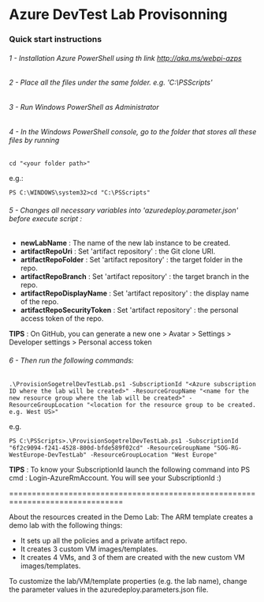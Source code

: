 # Azure DevTest Lab Provisonning

### Quick start instructions

###### 1 - Installation Azure PowerShell using th link http://aka.ms/webpi-azps
###### 2 - Place all the files under the same folder. e.g. 'C:\PSScripts\'
###### 3 - Run Windows PowerShell as Administrator
###### 4 - In the Windows PowerShell console, go to the folder that stores all these files by running

	cd "<your folder path>"

   e.g.:

	PS C:\WINDOWS\system32>cd "C:\PSScripts"

###### 5 - Changes all necessary variables into 'azuredeploy.parameter.json' before execute script :

* **newLabName** : The name of the new lab instance to be created.
* **artifactRepoUri** : Set 'artifact repository' : the Git clone URI.
* **artifactRepoFolder** : Set 'artifact repository' : the target folder in the repo.
* **artifactRepoBranch** : Set 'artifact repository' : the target branch in the repo.
* **artifactRepoDisplayName** : Set 'artifact repository' : the display name of the repo.
* **artifactRepoSecurityToken** : Set 'artifact repository' : the personal access token of the repo. 

**TIPS** : On GitHub, you can generate a new one  > Avatar > Settings > Developer settings > Personal access token  
	
###### 6 - Then run the following commands:

	.\ProvisionSogetrelDevTestLab.ps1 -SubscriptionId "<Azure subscription ID where the lab will be created>" -ResourceGroupName "<name for the new resource group where the lab will be created>" -ResourceGroupLocation "<location for the resource group to be created. e.g. West US>"

   e.g.

	PS C:\PSScripts>.\ProvisionSogetrelDevTestLab.ps1 -SubscriptionId "6f2c9094-f241-4528-800d-bfde589f02cd" -ResourceGroupName "SOG-RG-WestEurope-DevTestLab" -ResourceGroupLocation "West Europe"

**TIPS** : To know your SubscriptionId launch the following command into PS cmd : Login-AzureRmAccount. You will see your SubscriptionId :)
	
===============================================================================

About the resources created in the Demo Lab:
The ARM template creates a demo lab with the following things:
* It sets up all the policies and a private artifact repo.
* It creates 3 custom VM images/templates.
* It creates 4 VMs, and 3 of them are created with the new custom VM images/templates.

To customize the lab/VM/template properties (e.g. the lab name), change the parameter values in the azuredeploy.parameters.json file.
